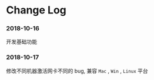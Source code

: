 # Change Log

### 2018-10-16

开发基础功能


### 2018-10-17

修改不同机器激活网卡不同的 bug, 兼容 `Mac` , `Win` , `Linux` 平台
